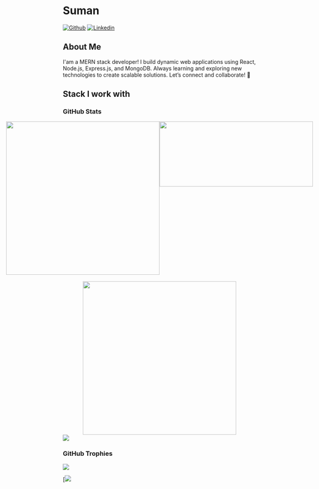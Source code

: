 # Suman

[![Github](https://img.shields.io/github/followers/sumanadithan?label=Follow&style=social)](https://github.com/sumanadithan)
[![Linkedin](https://img.shields.io/badge/Suman%20Adithan-blue?style=flat-square&logo=linkedin&logoColor=white&link=https://www.linkedin.com/in/suman-99334825b/)](https://www.linkedin.com/in/suman-99334825b//)

## About Me

I'am a MERN stack developer! I build dynamic web applications using React, Node.js, Express.js, and MongoDB. Always learning and exploring new technologies to create scalable solutions. Let’s connect and collaborate! 🚀

## Stack I work with

### GitHub Stats

<div style='display:flex; justify-content:center'>
<img style='width:400px' src='https://github-readme-stats.vercel.app/api?username=sumanadithan&theme=dark&hide_border=false&include_all_commits=false&count_private=false'/>
<img style='width:400px; height:170px' src='https://github-readme-stats.vercel.app/api/top-langs/?username=sumanadithan&theme=dark&hide_border=false&include_all_commits=false&count_private=false&layout=compact'/>
</div>
<br>
<div style='display:flex; justify-content:center'>
<img style='width:400px;' src='https://github-readme-streak-stats.herokuapp.com/?user=sumanadithan&theme=dark&hide_border=false'/>
</div>
<div>
  <img src="https://visitor-badge.laobi.icu/badge?page_id=sumanadithan.sumanadithan&left_text=Profile%20Views"  />
</div>

### GitHub Trophies

![](https://github-profile-trophy.vercel.app/?username=sumanadithan&theme=radical&no-frame=false&no-bg=true&margin-w=4)

[![](https://github-readme-streak-stats.herokuapp.com/?user=sumanadithan&theme=dark&hide_border=false)
